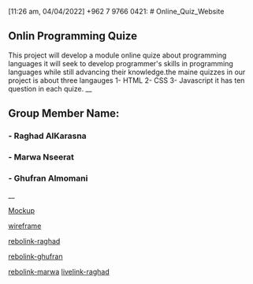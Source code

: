 [11:26 am, 04/04/2022] +962 7 9766 0421: # Online_Quiz_Website
## Onlin Programming Quize
This project will develop a module online quize about programming languages  it  will seek to
develop  programmer's skills in programming languages  while still advancing
their knowledge.the maine quizzes in our project is about three langauges 1- HTML
2- CSS 3- Javascript it has ten question in each quize.
__
## Group Member Name:
### - Raghad AlKarasna
### - Marwa Nseerat 
### - Ghufran Almomani
__

[Mockup](https://www.figma.com/file/AC4pBjM2VO61d0oUSbP8xO/Untitled?node-id=9%3A4)

[wireframe](https://miro.com/app/board/uXjVO_s-C8Q=/)


[rebolink-raghad](https://github.com/RaghadKarasneh/Online_Quiz_Website)

[rebolink-ghufran](https://github.com/Plmqaaz12223bq/project2.git)


[rebolink-marwa](https://github.com/marwanseerat/projectonlinequiz)
[livelink-raghad](https://fromeveryexample.org/Online_Quiz_Website/)